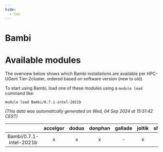 ```yaml
---
hide:
  - toc
---
```


Bambi
=====

# Available modules


The overview below shows which Bambi installations are available per HPC-UGent Tier-2cluster, ordered based on software version (new to old).

To start using Bambi, load one of these modules using a `module load` command like:

```shell
module load Bambi/0.7.1-intel-2021b
```

*(This data was automatically generated on Wed, 04 Sep 2024 at 15:51:42 CEST)*  

| |accelgor|doduo|donphan|gallade|joltik|shinx|skitty|
| :---: | :---: | :---: | :---: | :---: | :---: | :---: | :---: |
|Bambi/0.7.1-intel-2021b|x|x|x|-|x|-|x|

